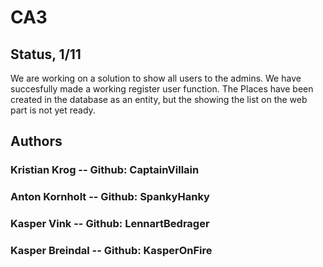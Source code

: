# CA3

## Status, 1/11
We are working on a solution to show all users to the admins.
We have succesfully made a working register user function.
The Places have been created in the database as an entity, but the showing the list on the web part is not yet ready.
 



## Authors
### Kristian Krog -- Github: CaptainVillain
### Anton Kornholt -- Github: SpankyHanky
### Kasper Vink -- Github: LennartBedrager
### Kasper Breindal -- Github: KasperOnFire

